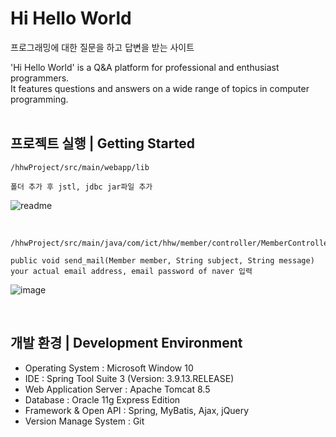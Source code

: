 # Hi Hello World 
 프로그래밍에 대한 질문을 하고 답변을 받는 사이트

'Hi Hello World' is a Q&A platform for professional and enthusiast programmers.  
It features questions and answers on a wide range of topics in computer programming.
  <br><br>
## 프로젝트 실행 | Getting Started

``` 
/hhwProject/src/main/webapp/lib

폴더 추가 후 jstl, jdbc jar파일 추가
``` 


![readme](https://user-images.githubusercontent.com/48824321/107194208-169a0100-6a33-11eb-8103-adda81286a82.png)

<br>  

``` 
/hhwProject/src/main/java/com/ict/hhw/member/controller/MemberController.java 

public void send_mail(Member member, String subject, String message)
your actual email address, email password of naver 입력
```

![image](https://user-images.githubusercontent.com/48824321/107697432-8ee41900-6cf6-11eb-8fe4-b56801de9175.png)


<br>  

## 개발 환경 | Development Environment
- Operating System : Microsoft Window 10
- IDE : Spring Tool Suite 3 (Version: 3.9.13.RELEASE)
- Web Application Server : Apache Tomcat 8.5
- Database : Oracle 11g Express Edition
- Framework & Open API : Spring, MyBatis, Ajax, jQuery
- Version Manage System : Git
